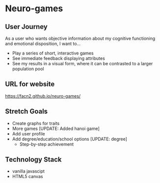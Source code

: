 # Neuro-games

## User Journey
As a user who wants objective information about my cognitive functioning and emotional disposition, I want to...

+ Play a series of short, interactive games 
+ See immediate feedback displaying attributes
+ See my results in a visual form, where it can be contrasted to a larger population pool 

## URL for website
https://facn2.github.io/neuro-games/

## Stretch Goals
+ Create graphs for traits
+ More games [UPDATE: Added hanoi game]
+ Add user profile
+ Add degree/education/school options [UPDATE: degree]
   + Step-by-step achievement

## Technology Stack
+ vanilla javascipt
+ HTML5 canvas
